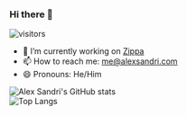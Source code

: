 ### Hi there 👋

![visitors](https://visitor-badge.glitch.me/badge?page_id=alex-sandri)

- 🔭 I’m currently working on [Zippa](https://zippa.pizza)
- 📫 How to reach me: <me@alexsandri.com>
- 😄 Pronouns: He/Him

![Alex Sandri's GitHub stats](https://github-readme-stats.vercel.app/api?username=alex-sandri&count_private=true)\
![Top Langs](https://github-readme-stats.vercel.app/api/top-langs/?username=alex-sandri&layout=compact)
